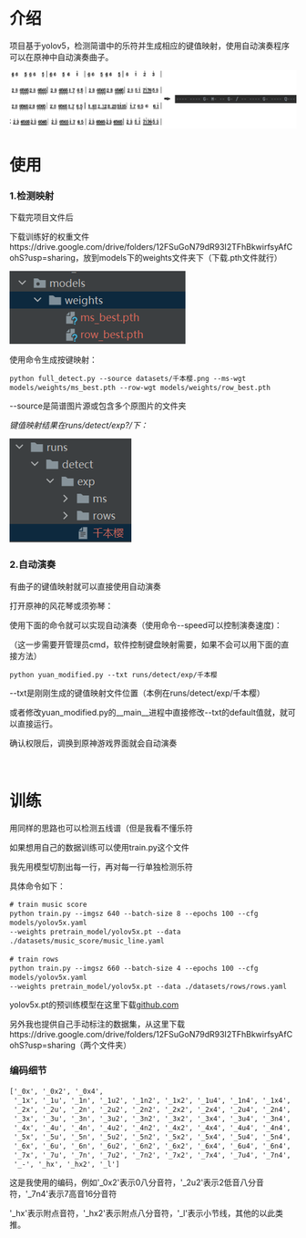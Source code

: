 # 介绍

项目基于yolov5，检测简谱中的乐符并生成相应的键值映射，使用自动演奏程序可以在原神中自动演奏曲子。

![image-20230225163713806](readme/image-20230225163713806.png)
<br>
# 使用

### 1.检测映射

下载完项目文件后

下载训练好的权重文件https://drive.google.com/drive/folders/12FSuGoN79dR93I2TFhBkwirfsyAfCohS?usp=sharing，放到models下的weights文件夹下（下载.pth文件就行）

![image-20230225193149835](readme/image-20230225193149835.png)

使用命令生成按键映射：

```
python full_detect.py --source datasets/千本樱.png --ms-wgt models/weights/ms_best.pth --row-wgt models/weights/row_best.pth
```

--source是简谱图片源或包含多个原图片的文件夹

*键值映射结果在runs/detect/exp?/下：*

![image-20230225194818744](readme/image-20230225194818744.png)

### 2.自动演奏

有曲子的键值映射就可以直接使用自动演奏



打开原神的风花琴或须弥琴：

使用下面的命令就可以实现自动演奏（使用命令--speed可以控制演奏速度)：

（这一步需要开管理员cmd，软件控制键盘映射需要，如果不会可以用下面的直接方法）

```
python yuan_modified.py --txt runs/detect/exp/千本樱
```

--txt是刚刚生成的键值映射文件位置（本例在runs/detect/exp/千本樱）



或者修改yuan_modified.py的__main__进程中直接修改--txt的default值就，就可以直接运行。

确认权限后，调换到原神游戏界面就会自动演奏

<br>

# 训练

用同样的思路也可以检测五线谱（但是我看不懂乐符

如果想用自己的数据训练可以使用train.py这个文件

我先用模型切割出每一行，再对每一行单独检测乐符

具体命令如下：

```
# train music score
python train.py --imgsz 640 --batch-size 8 --epochs 100 --cfg models/yolov5x.yaml
--weights pretrain_model/yolov5x.pt --data ./datasets/music_score/music_line.yaml

# train rows
python train.py --imgsz 660 --batch-size 4 --epochs 100 --cfg models/yolov5x.yaml
--weights pretrain_model/yolov5x.pt --data ./datasets/rows/rows.yaml
```

yolov5x.pt的预训练模型在这里下载[github.com](https://github.com/ultralytics/yolov5/releases/download/v7.0/yolov5x.pt)

另外我也提供自己手动标注的数据集，从这里下载https://drive.google.com/drive/folders/12FSuGoN79dR93I2TFhBkwirfsyAfCohS?usp=sharing（两个文件夹）



### 编码细节

```
['_0x', '_0x2', '_0x4',
 '_1x', '_1u', '_1n', '_1u2', '_1n2', '_1x2', '_1u4', '_1n4', '_1x4',
 '_2x', '_2u', '_2n', '_2u2', '_2n2', '_2x2', '_2x4', '_2u4', '_2n4',
 '_3x', '_3u', '_3n', '_3u2', '_3n2', '_3x2', '_3x4', '_3u4', '_3n4',
 '_4x', '_4u', '_4n', '_4u2', '_4n2', '_4x2', '_4x4', '_4u4', '_4n4',
 '_5x', '_5u', '_5n', '_5u2', '_5n2', '_5x2', '_5x4', '_5u4', '_5n4',
 '_6x', '_6u', '_6n', '_6u2', '_6n2', '_6x2', '_6x4', '_6u4', '_6n4',
 '_7x', '_7u', '_7n', '_7u2', '_7n2', '_7x2', '_7x4', '_7u4', '_7n4',
 '_-', '_hx', '_hx2', '_l']
```

这是我使用的编码，例如'\_0x2'表示0八分音符，'\_2u2'表示2低音八分音符，'_7n4'表示7高音16分音符

'_hx'表示附点音符，'\_hx2'表示附点八分音符，'\_l'表示小节线，其他的以此类推。

